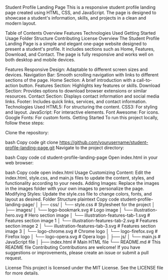 Student Profile Landing Page
This is a responsive student profile landing page created using HTML, CSS, and JavaScript. The page is designed to showcase a student's information, skills, and projects in a clean and modern layout.

Table of Contents
Overview
Features
Technologies Used
Getting Started
Usage
Folder Structure
Contributing
License
Overview
The Student Profile Landing Page is a simple and elegant one-page website designed to present a student's profile. It includes sections such as Home, Features, Download, and Contact. The page is fully responsive and works well on both desktop and mobile devices.

Features
Responsive Design: Adaptable to different screen sizes and devices.
Navigation Bar: Smooth scrolling navigation with links to different sections of the page.
Home Section: A brief introduction with a call-to-action button.
Features Section: Highlights key features or skills.
Download Section: Provides options to download browser extensions or similar resources.
Contact Section: Displays contact information and social media links.
Footer: Includes quick links, services, and contact information.
Technologies Used
HTML5: For structuring the content.
CSS3: For styling and layout.
JavaScript: For interactive elements.
Font Awesome: For icons.
Google Fonts: For custom fonts.
Getting Started
To run this project locally, follow these steps:

Clone the repository:

bash
Copy code
git clone https://github.com/yourusername/student-profile-landing-page.git
Navigate to the project directory:

bash
Copy code
cd student-profile-landing-page
Open index.html in your web browser:

bash
Copy code
open index.html
Usage
Customizing Content: Edit the index.html, style.css, and main.js files to update the content, styles, and functionality according to your needs.
Adding Images: Replace the images in the images folder with your own images to personalize the page.
Modifying Styles: Update the style.css file to change colors, fonts, and layout as desired.
Folder Structure
plaintext
Copy code
student-profile-landing-page/
│
├── css/
│   └── style.css            # Stylesheet for the project
│
├── images/
│   └── logo-bookmark.svg    # Logo image
│   └── illustration-hero.svg # Hero section image
│   └── illustration-features-tab-1.svg # Features section image 1
│   └── illustration-features-tab-2.svg # Features section image 2
│   └── illustration-features-tab-3.svg # Features section image 3
│   └── logo-chrome.svg      # Chrome logo
│   └── logo-firefox.svg     # Firefox logo
│   └── logo-opera.svg       # Opera logo
│
├── js/
│   └── main.js              # JavaScript file
│
├── index.html               # Main HTML file
└── README.md                # This README file
Contributing
Contributions are welcome! If you have suggestions or improvements, please create an issue or submit a pull request.

License
This project is licensed under the MIT License. See the LICENSE file for more details.

